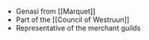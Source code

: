 - Genasi from [[Marquet]]
- Part of the [[Council of Westruun]]
- Representative of the merchant guilds